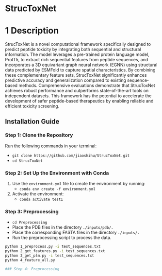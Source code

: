 # StrucToxNet

# 1 Description

StrucToxNet is a novel computational framework specifically designed to predict peptide toxicity by integrating both sequential and structural information. The model leverages a pre-trained protein language model, ProtT5, to extract rich sequential features from peptide sequences, and incorporates a 3D equivariant graph neural network (EGNN) using structural data predicted by ESMFold to capture spatial characteristics. By combining these complementary feature sets, StrucToxNet significantly enhances predictive accuracy and generalization compared to existing sequence-based methods. Comprehensive evaluations demonstrate that StrucToxNet achieves robust performance and outperforms state-of-the-art tools on independent datasets. This framework has the potential to accelerate the development of safer peptide-based therapeutics by enabling reliable and efficient toxicity screening.


## Installation Guide

### Step 1: Clone the Repository

Run the following commands in your terminal:
- `git clone https://github.com/jiaoshihu/StrucToxNet.git`
- `cd StrucToxNet`

### Step 2: Set Up the Environment with Conda

1. Use the `environment.yml` file to create the environment by running:
   - `conda env create -f environment.yml`
2. Activate the environment:
   - `conda activate test1`

### Step 3: Preprocessing

- `cd Preprocessing`
- Place the PDB files in the directory `./inputs/pdb/.`
- Place the corresponding FASTA files in the directory `./inputs/.`
- Run the preprocessing script to process the data.

```bash
python 1_preprocess.py -i test_sequences.txt
python 2_get_features.py -i test_sequences.txt
python 3_get_plm.py -i test_sequences.txt
python 4_feature_all.py

### Step 4: Preprocessing

